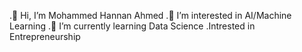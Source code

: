 .👋 Hi, I’m Mohammed Hannan Ahmed
.👀 I’m interested in AI/Machine Learning
.🌱 I’m currently learning Data Science
.Intrested in Entrepreneurship 
